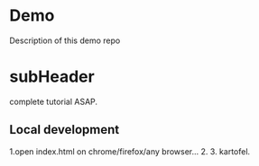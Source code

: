 # Demo

Description of this demo repo

# subHeader

complete tutorial ASAP.

## Local development

1.open index.html on chrome/firefox/any browser...
2.
3. kartofel.